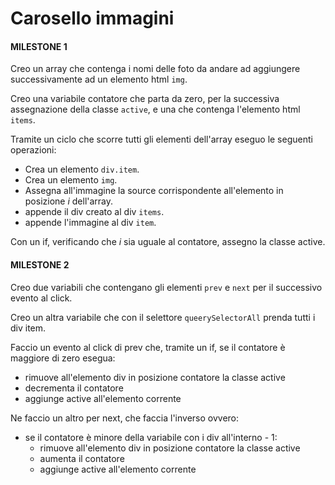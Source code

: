 # Carosello immagini

#### MILESTONE 1

Creo un array che contenga i nomi delle foto da andare ad aggiungere successivamente ad un elemento html `img`.

Creo una variabile contatore che parta da zero, per la successiva assegnazione della classe `active`, e una che contenga l'elemento html `items`. 

Tramite un ciclo che scorre tutti gli elementi dell'array eseguo le seguenti operazioni:

- Crea un elemento `div.item`.
- Crea un elemento `img`.
- Assegna all'immagine la source corrispondente all'elemento in posizione *i* dell'array.
- appende il div creato al div `items`.
- appende l'immagine al div `item`.

Con un if, verificando che *i* sia uguale al contatore, assegno la classe active.

#### MILESTONE 2

Creo due variabili che contengano gli elementi `prev` e `next` per il successivo evento al click.

Creo un altra variabile che con il selettore `queerySelectorAll` prenda tutti i div item.

Faccio un evento al click di prev che, tramite un if, se il contatore è maggiore di zero esegua:

- rimuove all'elemento div in posizione contatore la classe active
- decrementa il contatore
- aggiunge active all'elemento corrente

Ne faccio un altro per next, che faccia l'inverso ovvero:

- se il contatore è minore della variabile con i div all'interno - 1:
    -  rimuove all'elemento div in posizione contatore la classe active
    - aumenta il contatore
    - aggiunge active all'elemento corrente
